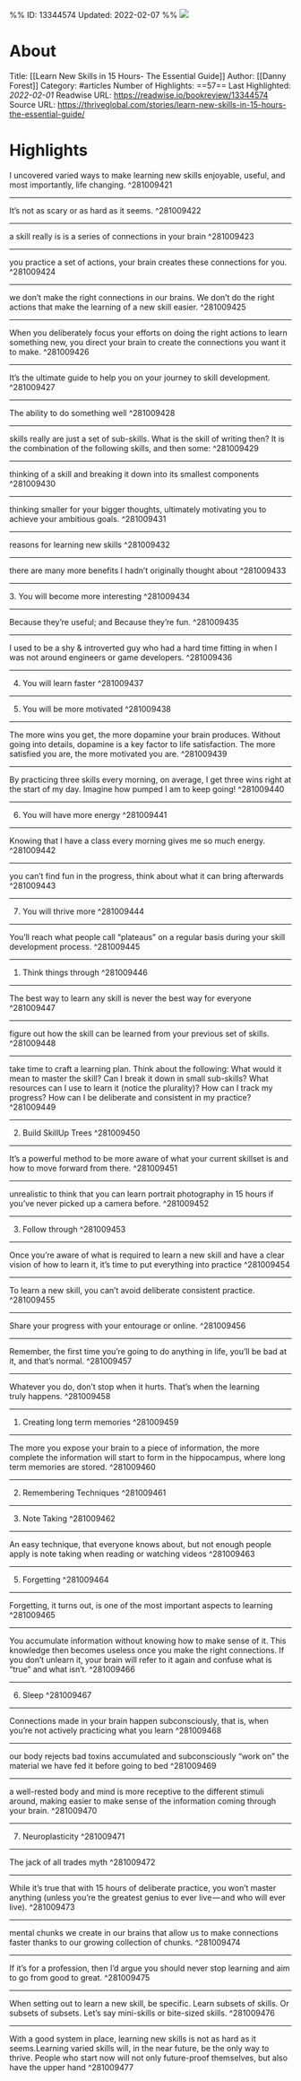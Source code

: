 %%
ID: 13344574
Updated: 2022-02-07
%%
![](https://readwise-assets.s3.amazonaws.com/static/images/article0.00998d930354.png)

# About
Title: [[Learn New Skills in 15 Hours- The Essential Guide]]
Author: [[Danny Forest]]
Category: #articles
Number of Highlights: ==57==
Last Highlighted: *2022-02-01*
Readwise URL: https://readwise.io/bookreview/13344574
Source URL: https://thriveglobal.com/stories/learn-new-skills-in-15-hours-the-essential-guide/


# Highlights 
I uncovered varied ways to make learning new skills enjoyable, useful, and most importantly, life changing.  ^281009421

---

It’s not as scary or as hard as it seems.  ^281009422

---

a skill really is is a series of connections in your brain  ^281009423

---

you practice a set of actions, your brain creates these connections for you.  ^281009424

---

we don’t make the right connections in our brains. We don’t do the right actions that make the learning of a new skill easier.  ^281009425

---

When you deliberately focus your efforts on doing the right actions to learn something new, you direct your brain to create the connections you want it to make.  ^281009426

---

It’s the ultimate guide to help you on your journey to skill development.  ^281009427

---

The ability to do something well  ^281009428

---

skills really are just a set of sub-skills. What is the skill of writing then? It is the combination of the following skills, and then some:  ^281009429

---

thinking of a skill and breaking it down into its smallest components  ^281009430

---

thinking smaller for your bigger thoughts, ultimately motivating you to achieve your ambitious goals.  ^281009431

---

reasons for learning new skills  ^281009432

---

there are many more benefits I hadn’t originally thought about  ^281009433

---

3. You will become more interesting  ^281009434

---

Because they’re useful; and
Because they’re fun.  ^281009435

---

I used to be a shy & introverted guy who had a hard time fitting in when I was not around engineers or game developers.  ^281009436

---

4. You will learn faster  ^281009437

---

5. You will be more motivated  ^281009438

---

The more wins you get, the more dopamine your brain produces. Without going into details, dopamine is a key factor to life satisfaction. The more satisfied you are, the more motivated you are.  ^281009439

---

By practicing three skills every morning, on average, I get three wins right at the start of my day. Imagine how pumped I am to keep going!  ^281009440

---

6. You will have more energy  ^281009441

---

Knowing that I have a class every morning gives me so much energy.  ^281009442

---

you can’t find fun in the progress, think about what it can bring afterwards  ^281009443

---

7. You will thrive more  ^281009444

---

You’ll reach what people call “plateaus” on a regular basis during your skill development process.  ^281009445

---

1. Think things through  ^281009446

---

The best way to learn any skill is never the best way for everyone  ^281009447

---

figure out how the skill can be learned from your previous set of skills.  ^281009448

---

take time to craft a learning plan. Think about the following:
What would it mean to master the skill?
Can I break it down in small sub-skills?
What resources can I use to learn it (notice the plurality)?
How can I track my progress?
How can I be deliberate and consistent in my practice?  ^281009449

---

2. Build SkillUp Trees  ^281009450

---

It’s a powerful method to be more aware of what your current skillset is and how to move forward from there.  ^281009451

---

unrealistic to think that you can learn portrait photography in 15 hours if you’ve never picked up a camera before.  ^281009452

---

3. Follow through  ^281009453

---

Once you’re aware of what is required to learn a new skill and have a clear vision of how to learn it, it’s time to put everything into practice  ^281009454

---

To learn a new skill, you can’t avoid deliberate consistent practice.  ^281009455

---

Share your progress with your entourage or online.  ^281009456

---

Remember, the first time you’re going to do anything in life, you’ll be bad at it, and that’s normal.  ^281009457

---

Whatever you do, don’t stop when it hurts. That’s when the learning truly happens.  ^281009458

---

1. Creating long term memories  ^281009459

---

The more you expose your brain to a piece of information, the more complete the information will start to form in the hippocampus, where long term memories are stored.  ^281009460

---

2. Remembering Techniques  ^281009461

---

3. Note Taking  ^281009462

---

An easy technique, that everyone knows about, but not enough people apply is note taking when reading or watching videos  ^281009463

---

5. Forgetting  ^281009464

---

Forgetting, it turns out, is one of the most important aspects to learning  ^281009465

---

You accumulate information without knowing how to make sense of it. This knowledge then becomes useless once you make the right connections. If you don’t unlearn it, your brain will refer to it again and confuse what is “true” and what isn’t.  ^281009466

---

6. Sleep  ^281009467

---

Connections made in your brain happen subconsciously, that is, when you’re not actively practicing what you learn  ^281009468

---

our body rejects bad toxins accumulated and subconsciously “work on” the material we have fed it before going to bed  ^281009469

---

a well-rested body and mind is more receptive to the different stimuli around, making easier to make sense of the information coming through your brain.  ^281009470

---

7. Neuroplasticity  ^281009471

---

The jack of all trades myth  ^281009472

---

While it’s true that with 15 hours of deliberate practice, you won’t master anything (unless you’re the greatest genius to ever live — and who will ever live).  ^281009473

---

mental chunks we create in our brains that allow us to make connections faster thanks to our growing collection of chunks.  ^281009474

---

If it’s for a profession, then I’d argue you should never stop learning and aim to go from good to great.  ^281009475

---

When setting out to learn a new skill, be specific. Learn subsets of skills. Or subsets of subsets. Let’s say mini-skills or bite-sized skills.  ^281009476

---

With a good system in place, learning new skills is not as hard as it seems.Learning varied skills will, in the near future, be the only way to thrive. People who start now will not only future-proof themselves, but also have the upper hand  ^281009477

